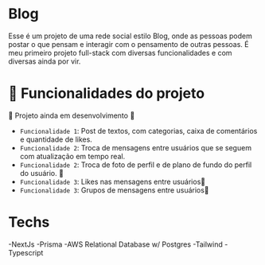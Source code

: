 # Blog
Esse é um projeto de uma rede social estilo Blog, onde as pessoas podem postar o que pensam e interagir com o pensamento de outras pessoas.
É meu primeiro projeto full-stack com diversas funcionalidades e com diversas ainda por vir.

# :hammer: Funcionalidades do projeto
:construction: Projeto ainda em desenvolvimento :construction:

- `Funcionalidade 1`: Post de textos, com categorias, caixa de comentários e quantidade de likes.
- `Funcionalidade 2`: Troca de mensagens entre usuários que se seguem com atualização em tempo real.
- `Funcionalidade 2`: Troca de foto de perfil e de plano de fundo do perfil do usuário. 🚧
- `Funcionalidade 3`: Likes nas mensagens entre usuários🚧
- `Funcionalidade 3`: Grupos de mensagens entre usuários🚧

# Techs
-NextJs
-Prisma
-AWS Relational Database w/ Postgres
-Tailwind
-Typescript
